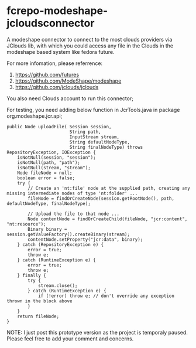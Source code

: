 fcrepo-modeshape-jcloudsconnector
=================================
A modeshape connector to connect to the most clouds providers via JClouds lib, with which you could access any file in the Clouds in the modeshape based system like fedora future.

For more infomation, please referrence:
1) https://github.com/futures
2) https://github.com/ModeShape/modeshape
3) https://github.com/jclouds/jclouds


You also need Clouds account to run this connector;

For testing, you need adding below function in JcrTools.java in package org.modeshape.jcr.api;

    public Node uploadFile( Session session,
                            String path,
                            InputStream stream,
                            String defaultNodeType,
                            String finalNodeType) throws RepositoryException, IOException {
        isNotNull(session, "session");
        isNotNull(path, "path");
        isNotNull(stream, "stream");
        Node fileNode = null;
        boolean error = false;
        try {
            // Create an 'nt:file' node at the supplied path, creating any missing intermediate nodes of type 'nt:folder' ...
            fileNode = findOrCreateNode(session.getRootNode(), path, defaultNodeType, finalNodeType);

            // Upload the file to that node ...
            Node contentNode = findOrCreateChild(fileNode, "jcr:content", "nt:resource");
            Binary binary = session.getValueFactory().createBinary(stream);
            contentNode.setProperty("jcr:data", binary);
        } catch (RepositoryException e) {
            error = true;
            throw e;
        } catch (RuntimeException e) {
            error = true;
            throw e;
        } finally {
            try {
                stream.close();
            } catch (RuntimeException e) {
                if (!error) throw e; // don't override any exception thrown in the block above
            }
        }
        return fileNode;
    }


NOTE: I just post this prototype version as the project is temporaly paused.
Please feel free to add your comment and concerns.
